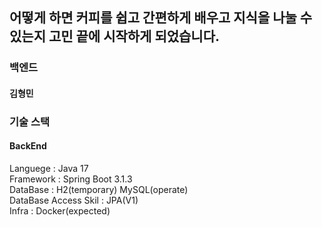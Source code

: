 
<h2>어떻게 하면 커피를 쉽고 간편하게 배우고 지식을 나눌 수 있는지 고민 끝에 시작하게 되었습니다.</h2>


<h3>백엔드</h3>
<h4>김형민</h4>


<h3>기술 스택</h3>
<h4>BackEnd</h4>
Languege : Java 17<br>
Framework : Spring Boot 3.1.3<br>
DataBase : H2(temporary) MySQL(operate)<br>
DataBase Access Skil : JPA(V1) <br>
Infra : Docker(expected)
